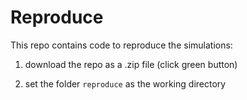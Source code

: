 # Reproduce

This repo contains code to reproduce the simulations: 

1. download the repo as a .zip file (click green button)

2. set the folder `reproduce` as the working directory


